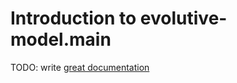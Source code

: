 # Introduction to evolutive-model.main

TODO: write [great documentation](http://jacobian.org/writing/what-to-write/)
